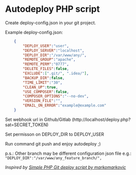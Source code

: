 # Autodeploy PHP script

Create deploy-config.json in your git project.

Example deploy-config.json:

```json
    {
        "DEPLOY_USER":"user",
        "DEPLOY_SERVER":"localhost",
        "DEPLOY_DIR":"/var/www/any/",
        "REMOTE_GROUP":"apache",
        "REMOTE_PERM":"0777",
        "DELETE_FILES":false,
        "EXCLUDE":[".git/", ".idea/"],
        "BACKUP_DIR":false,
        "TIME_LIMIT":"30",
        "CLEAN_UP":true,
        "USE_COMPOSER":false,
        "COMPOSER_OPTIONS":"--no-dev",
        "VERSION_FILE":"",
        "EMAIL_ON_ERROR":"example@example.com"
    }
```

Set webhook url in Github/Gitlab (http://localhost/deploy.php?sat=SECRET_TOKEN)

Set permisson on DEPLOY_DIR to DEPLOY_USER

Run command git push and enjoy autodeploy ;)

p.s.: Other branch may be different configuration json file e.g.: `"DEPLOY_DIR":"/var/www/any_feature_branch/",`

_Inspired by [Simple PHP Git deploy script by markomarkovic](https://github.com/markomarkovic/simple-php-git-deploy/)_